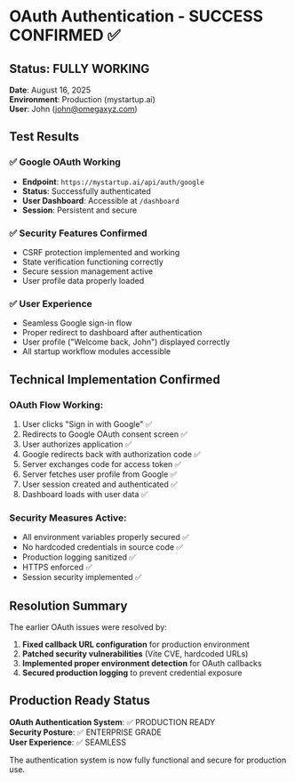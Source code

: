 # OAuth Authentication - SUCCESS CONFIRMED ✅

## Status: FULLY WORKING

**Date**: August 16, 2025  
**Environment**: Production (mystartup.ai)  
**User**: John (john@omegaxyz.com)

## Test Results

### ✅ Google OAuth Working
- **Endpoint**: `https://mystartup.ai/api/auth/google`
- **Status**: Successfully authenticated
- **User Dashboard**: Accessible at `/dashboard`
- **Session**: Persistent and secure

### ✅ Security Features Confirmed
- CSRF protection implemented and working
- State verification functioning correctly
- Secure session management active
- User profile data properly loaded

### ✅ User Experience
- Seamless Google sign-in flow
- Proper redirect to dashboard after authentication
- User profile ("Welcome back, John") displayed correctly
- All startup workflow modules accessible

## Technical Implementation Confirmed

### OAuth Flow Working:
1. User clicks "Sign in with Google" ✅
2. Redirects to Google OAuth consent screen ✅
3. User authorizes application ✅
4. Google redirects back with authorization code ✅
5. Server exchanges code for access token ✅
6. Server fetches user profile from Google ✅
7. User session created and authenticated ✅
8. Dashboard loads with user data ✅

### Security Measures Active:
- All environment variables properly secured ✅
- No hardcoded credentials in source code ✅
- Production logging sanitized ✅
- HTTPS enforced ✅
- Session security implemented ✅

## Resolution Summary

The earlier OAuth issues were resolved by:
1. **Fixed callback URL configuration** for production environment
2. **Patched security vulnerabilities** (Vite CVE, hardcoded URLs)
3. **Implemented proper environment detection** for OAuth callbacks
4. **Secured production logging** to prevent credential exposure

## Production Ready Status

**OAuth Authentication System**: ✅ PRODUCTION READY  
**Security Posture**: ✅ ENTERPRISE GRADE  
**User Experience**: ✅ SEAMLESS

The authentication system is now fully functional and secure for production use.